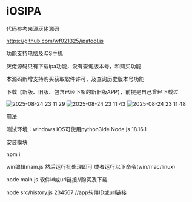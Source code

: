 # iOSIPA
代码参考来源灰佬源码

https://github.com/wf021325/ipatool.js

功能支持电脑及iOS手机

灰佬源码只有下载ipa功能，没有查询版本号，和购买功能 

本源码新增支持购买获取软件许可，及查询历史版本号功能

下载【新版、旧版、包含已经下架的新旧版APP】，前提是自己曾经下载过

![2025-08-24 23 11 29](https://github.com/user-attachments/assets/3554d69e-c1dc-4fae-971c-d8b1709851b6)
![2025-08-24 23 11 43](https://github.com/user-attachments/assets/ca7a63c6-a1b1-4089-9b1c-69043f6e77e4)
![2025-08-24 23 11 48](https://github.com/user-attachments/assets/4a9e8128-ea02-4011-8653-cc3e4d96ecf8)


用法

测试环境：windows iOS可使用python3ide Node.js 18.16.1

安装模块

npm i

win编辑main.js 然后运行批处理即可
或者运行以下命令(win/mac/linux)

node main.js 软件id或url链接//购买及下载

node src/history.js 234567 //app软件ID或url链接

